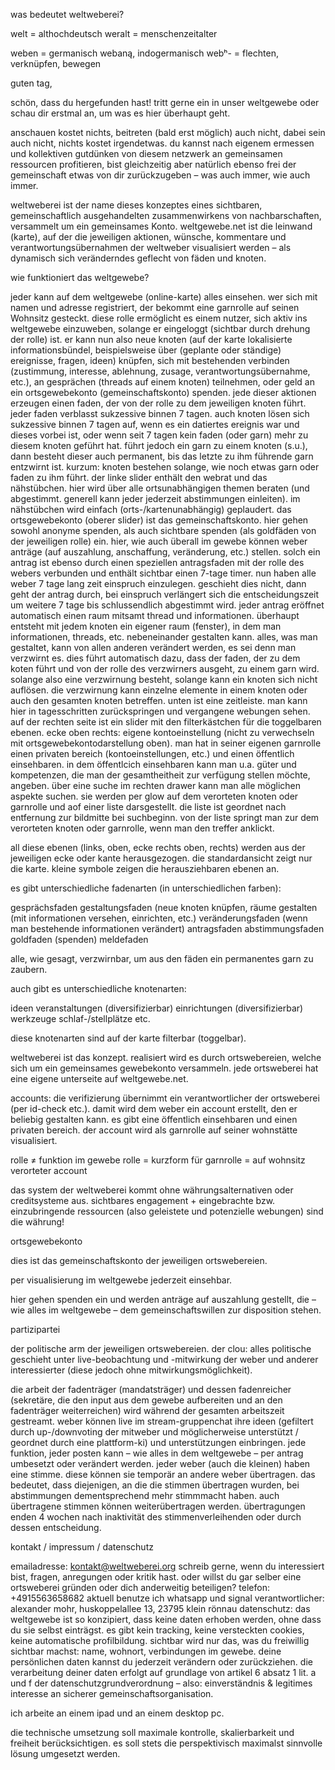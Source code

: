 was bedeutet weltweberei?

welt = althochdeutsch weralt = menschenzeitalter

weben = germanisch webaną, indogermanisch webʰ- = flechten, verknüpfen, bewegen


guten tag,

schön, dass du hergefunden hast! tritt gerne ein in unser weltgewebe oder schau dir erstmal an, um was es hier überhaupt geht.

anschauen kostet nichts, beitreten (bald erst möglich) auch nicht, dabei sein auch nicht, nichts kostet irgendetwas. du kannst nach eigenem ermessen und kollektiven gutdünken von diesem netzwerk an gemeinsamen ressourcen profitieren, bist gleichzeitig aber natürlich ebenso frei der gemeinschaft etwas von dir zurückzugeben – was auch immer, wie auch immer.

weltweberei ist der name dieses konzeptes eines sichtbaren, gemeinschaftlich ausgehandelten zusammenwirkens von nachbarschaften, versammelt um ein gemeinsames Konto. weltgewebe.net ist die leinwand (karte), auf der die jeweiligen aktionen, wünsche, kommentare und verantwortungsübernahmen der weltweber visualisiert werden – als dynamisch sich veränderndes geflecht von fäden und knoten.


wie funktioniert das weltgewebe?


jeder kann auf dem weltgewebe (online-karte) alles einsehen. wer sich mit namen und adresse registriert, der bekommt eine garnrolle auf seinen Wohnsitz gesteckt. diese rolle ermöglicht es einem nutzer, sich aktiv ins weltgewebe einzuweben, solange er eingeloggt (sichtbar durch drehung der rolle) ist. er kann nun also neue knoten (auf der karte lokalisierte informationsbündel, beispielsweise über (geplante oder ständige) ereignisse, fragen, ideen) knüpfen, sich mit bestehenden verbinden (zustimmung, interesse, ablehnung, zusage, verantwortungsübernahme, etc.), an gesprächen (threads auf einem knoten) teilnehmen, oder geld an ein ortsgewebekonto (gemeinschaftskonto) spenden. jede dieser aktionen erzeugen einen faden, der von der rolle zu dem jeweiligen knoten führt. jeder faden verblasst sukzessive binnen 7 tagen. auch knoten lösen sich sukzessive binnen 7 tagen auf, wenn es ein datiertes ereignis war und dieses vorbei ist, oder wenn seit 7 tagen kein faden (oder garn) mehr zu diesem knoten geführt hat. führt jedoch ein garn zu einem knoten (s.u.), dann besteht dieser auch permanent, bis das letzte zu ihm führende garn entzwirnt ist. kurzum: knoten bestehen solange, wie noch etwas garn oder faden zu ihm führt.
der linke slider enthält den webrat und das nähstübchen. hier wird über alle ortsunabhängigen themen beraten (und abgestimmt. generell kann jeder jederzeit abstimmungen einleiten). im nähstübchen wird einfach (orts-/kartenunabhängig) geplaudert. das ortsgewebekonto (oberer slider) ist das gemeinschaftskonto. hier gehen sowohl anonyme spenden, als auch sichtbare spenden (als goldfäden von der jeweiligen rolle) ein. hier, wie auch überall im gewebe können weber anträge (auf auszahlung, anschaffung, veränderung, etc.) stellen. solch ein antrag ist ebenso durch einen speziellen antragsfaden mit der rolle des webers verbunden und enthält sichtbar einen 7-tage timer. nun haben alle weber 7 tage lang zeit einspruch einzulegen. geschieht dies nicht, dann geht der antrag durch, bei einspruch verlängert sich die entscheidungszeit um weitere 7 tage bis schlussendlich abgestimmt wird. jeder antrag eröffnet automatisch einen raum mitsamt thread und informationen. überhaupt entsteht mit jedem knoten ein eigener raum (fenster), in dem man informationen, threads, etc. nebeneinander gestalten kann. alles, was man gestaltet, kann von allen anderen verändert werden, es sei denn man verzwirnt es. dies führt automatisch dazu, dass der faden, der zu dem koten führt und von der rolle des verzwirners ausgeht, zu einem garn wird. solange also eine verzwirnung besteht, solange kann ein knoten sich nicht auflösen. die verzwirnung kann einzelne elemente in einem knoten oder auch den gesamten knoten betreffen.
unten ist eine zeitleiste. man kann hier in tagesschritten zurückspringen und vergangene webungen sehen.
auf der rechten seite ist ein slider mit den filterkästchen für die toggelbaren ebenen.
ecke oben rechts: eigene kontoeinstellung (nicht zu verwechseln mit ortsgewebekontodarstellung oben). man hat in seiner eigenen garnrolle einen privaten bereich (kontoeinstellungen, etc.) und einen öffentlich einsehbaren. in dem öffentlcich einsehbaren kann man u.a. güter und kompetenzen, die man der gesamtheitheit zur verfügung stellen möchte, angeben.
über eine suche im rechten drawer kann man alle möglichen aspekte suchen. sie werden per glow auf dem verorteten knoten oder garnrolle und aof einer liste darsgestellt. die liste ist geordnet nach entfernung zur bildmitte bei suchbeginn. von der liste springt man zur dem verorteten knoten oder garnrolle, wenn man den treffer anklickt.

all diese ebenen (links, oben, ecke rechts oben, rechts) werden aus der jeweiligen ecke oder kante herausgezogen. die standardansicht zeigt nur die karte. kleine symbole zeigen die herausziehbaren ebenen an.

es gibt unterschiedliche fadenarten (in unterschiedlichen farben):

gesprächsfaden
gestaltungsfaden (neue knoten knüpfen, räume gestalten (mit informationen versehen, einrichten, etc.)
veränderungsfaden (wenn man bestehende informationen verändert)
antragsfaden
abstimmungsfaden
goldfaden (spenden)
meldefaden

alle, wie gesagt, verzwirnbar, um aus den fäden ein permanentes garn zu zaubern.

auch gibt es unterschiedliche knotenarten:

ideen
veranstaltungen (diversifizierbar)
einrichtungen (diversifizierbar)
werkzeuge
schlaf-/stellplätze
etc.

diese knotenarten sind auf der karte filterbar (toggelbar).


weltweberei ist das konzept. realisiert wird es durch ortswebereien, welche sich um ein gemeinsames gewebekonto versammeln. jede ortsweberei hat eine eigene unterseite auf weltgewebe.net.

accounts:
die verifizierung übernimmt ein verantwortlicher der ortsweberei (per id-check etc.). damit wird dem weber ein account erstellt, den er beliebig gestalten kann. es gibt eine öffentlich einsehbaren und einen privaten bereich. der account wird als garnrolle auf seiner wohnstätte visualisiert.

rolle ≠ funktion im gewebe
rolle = kurzform für garnrolle = auf wohnsitz verorteter account

das system der weltweberei kommt ohne währungsalternativen oder creditsysteme aus. sichtbares engagement + eingebrachte bzw. einzubringende ressourcen (also geleistete und potenzielle webungen) sind die währung!


ortsgewebekonto

dies ist das gemeinschaftskonto der jeweiligen ortswebereien.

per visualisierung im weltgewebe jederzeit einsehbar.

hier gehen spenden ein und werden anträge auf auszahlung gestellt, die – wie alles im weltgewebe – dem gemeinschaftswillen zur disposition stehen.


partizipartei

der politische arm der jeweiligen ortswebereien. der clou: alles politische geschieht unter live-beobachtung und -mitwirkung der weber und anderer interessierter (diese jedoch ohne mitwirkungsmöglichkeit).


die arbeit der fadenträger (mandatsträger) und dessen fadenreicher (sekretäre, die den input aus dem gewebe aufbereiten und an den fadenträger weiterreichen) wird während der gesamten arbeitszeit gestreamt. weber können live im stream-gruppenchat ihre ideen (gefiltert durch up-/downvoting der mitweber und möglicherweise unterstützt / geordnet durch eine plattform-ki) und unterstützungen einbringen. jede funktion, jeder posten kann – wie alles in dem weltgewebe – per antrag umbesetzt oder verändert werden. jeder weber (auch die kleinen) haben eine stimme. diese können sie temporär an andere weber übertragen. das bedeutet, dass diejenigen, an die die stimmen übertragen wurden, bei abstimmungen dementsprechend mehr stimmmacht haben.
auch übertragene stimmen können weiterübertragen werden. übertragungen enden 4 wochen nach inaktivität des stimmenverleihenden oder durch dessen entscheidung.


kontakt / impressum / datenschutz

emailadresse: kontakt@weltweberei.org
schreib gerne, wenn du interessiert bist, fragen, anregungen oder kritik hast. oder willst du gar selber eine ortsweberei gründen oder dich anderweitig beteiligen?
telefon: +4915563658682
aktuell benutze ich whatsapp und signal
verantwortlicher: alexander mohr, huskoppelallee 13, 23795 klein rönnau
datenschutz: das weltgewebe ist so konzipiert, dass keine daten erhoben werden, ohne dass du sie selbst einträgst. es gibt kein tracking, keine versteckten cookies, keine automatische profilbildung. sichtbar wird nur das, was du freiwillig sichtbar machst: name, wohnort, verbindungen im gewebe. deine persönlichen daten kannst du jederzeit verändern oder zurückziehen. die verarbeitung deiner daten erfolgt auf grundlage von artikel 6 absatz 1 lit. a und f der datenschutzgrundverordnung – also: einverständnis & legitimes interesse an sicherer gemeinschaftsorganisation.


ich arbeite an einem ipad und an einem desktop pc.

die technische umsetzung soll maximale kontrolle, skalierbarkeit und freiheit berücksichtigen. es soll stets die perspektivisch maximalst sinnvolle lösung umgesetzt werden.
